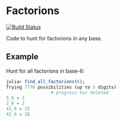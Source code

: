 # Factorions


[![Build Status](https://travis-ci.com/scheinerman/Factorions.jl.svg?branch=master)](https://travis-ci.com/scheinerman/Factorions.jl)


Code to hunt for factorions in any base.

## Example
Hunt for all factorions in base-6:

```julia
julia> find_all_factorions(6);
Trying 7776 possibilities (up to 5 digits)
                 # progress bar deleted
1_6 = 1
2_6 = 2
41_6 = 25
42_6 = 26
 ```
